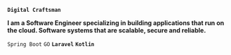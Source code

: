 
**`Digital Craftsman`**

**I am a Software Engineer specializing in building applications that run on the cloud. Software systems that are scalable, secure and reliable.**

`Spring Boot` `GO` **`Laravel`** **`Kotlin`**









